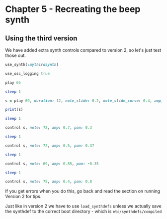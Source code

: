 # Chapter 5 - Recreating the beep synth

## Using the third version

We have added extra synth controls compared to version 2, so let's just test those out.

```ruby
use_synth(:mythirdsynth)

use_osc_logging true

play 65

sleep 1

s = play 69, duration: 12, note_slide: 0.2, note_slide_curve: 0.4, amp_slide: 0.4, amp_slide_shape: 4, pan_slide: 0.4, pan_slide_shape: 7

print(s)

sleep 1

control s, note: 72, amp: 0.7, pan: 0.3

sleep 1

control s, note: 72, amp: 0.5, pan: 0.37

sleep 1

control s, note: 69, amp: 0.85, pan: -0.35

sleep 1

control s, note: 75, amp: 0.4, pan: 0.8
```
If you get errors when you do this, go back and read the section on running Version 2 for tips.

Just like in version 2 we have to use `load_synthdefs` unless we actually save the synthdef to the correct boot directory - which is `etc/synthdefs/compiled`


